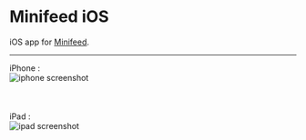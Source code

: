 # Minifeed iOS

iOS app for [Minifeed](https://github.com/BenoitMC/minifeed.rails).

-----

iPhone :<br/>
<img src="https://benoitmc.github.io/blobs/minifeed.ios/iphone.gif" alt="iphone screenshot"/><br/>
<br/>
<br/>
<br/>
iPad :<br/>
<img src="https://benoitmc.github.io/blobs/minifeed.ios/ipad.gif" alt="ipad screenshot"/><br/>
